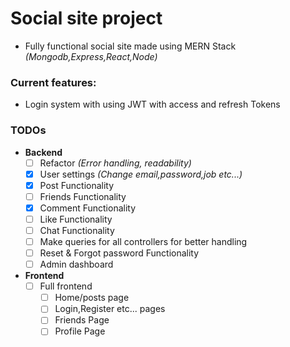 # Social site project

- Fully functional social site made using MERN Stack _(Mongodb,Express,React,Node)_

### Current features:

- Login system with using JWT with access and refresh Tokens

### TODOs

- **Backend**
  - [ ] Refactor _(Error handling, readability)_
  - [x] User settings _(Change email,password,job etc...)_
  - [x] Post Functionality
  - [ ] Friends Functionality
  - [x] Comment Functionality
  - [ ] Like Functionality
  - [ ] Chat Functionality
  - [ ] Make queries for all controllers for better handling
  - [ ] Reset & Forgot password Functionality
  - [ ] Admin dashboard
- **Frontend**
  - [ ] Full frontend
    - [ ] Home/posts page
    - [ ] Login,Register etc... pages
    - [ ] Friends Page
    - [ ] Profile Page
